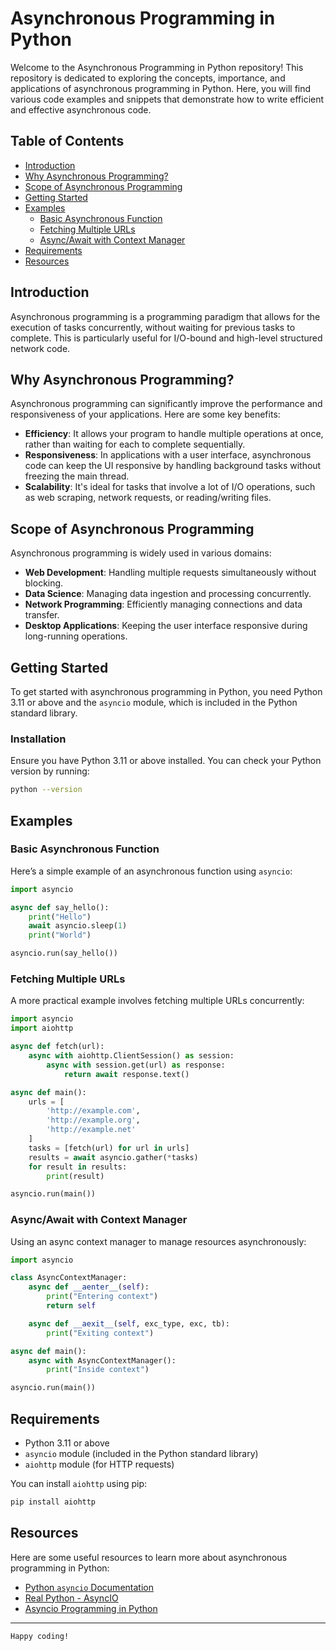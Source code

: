 
# Asynchronous Programming in Python

Welcome to the Asynchronous Programming in Python repository! This repository is dedicated to exploring the concepts, importance, and applications of asynchronous programming in Python. Here, you will find various code examples and snippets that demonstrate how to write efficient and effective asynchronous code.

## Table of Contents

- [Introduction](#introduction)
- [Why Asynchronous Programming?](#why-asynchronous-programming)
- [Scope of Asynchronous Programming](#scope-of-asynchronous-programming)
- [Getting Started](#getting-started)
- [Examples](#examples)
  - [Basic Asynchronous Function](#basic-asynchronous-function)
  - [Fetching Multiple URLs](#fetching-multiple-urls)
  - [Async/Await with Context Manager](#asyncawait-with-context-manager)
- [Requirements](#requirements)
- [Resources](#resources)

## Introduction

Asynchronous programming is a programming paradigm that allows for the execution of tasks concurrently, without waiting for previous tasks to complete. This is particularly useful for I/O-bound and high-level structured network code.

## Why Asynchronous Programming?

Asynchronous programming can significantly improve the performance and responsiveness of your applications. Here are some key benefits:

- **Efficiency**: It allows your program to handle multiple operations at once, rather than waiting for each to complete sequentially.
- **Responsiveness**: In applications with a user interface, asynchronous code can keep the UI responsive by handling background tasks without freezing the main thread.
- **Scalability**: It's ideal for tasks that involve a lot of I/O operations, such as web scraping, network requests, or reading/writing files.

## Scope of Asynchronous Programming

Asynchronous programming is widely used in various domains:

- **Web Development**: Handling multiple requests simultaneously without blocking.
- **Data Science**: Managing data ingestion and processing concurrently.
- **Network Programming**: Efficiently managing connections and data transfer.
- **Desktop Applications**: Keeping the user interface responsive during long-running operations.

## Getting Started

To get started with asynchronous programming in Python, you need Python 3.11 or above and the `asyncio` module, which is included in the Python standard library.

### Installation

Ensure you have Python 3.11 or above installed. You can check your Python version by running:

```bash
python --version
```

## Examples

### Basic Asynchronous Function

Here’s a simple example of an asynchronous function using `asyncio`:

```python
import asyncio

async def say_hello():
    print("Hello")
    await asyncio.sleep(1)
    print("World")

asyncio.run(say_hello())
```

### Fetching Multiple URLs

A more practical example involves fetching multiple URLs concurrently:

```python
import asyncio
import aiohttp

async def fetch(url):
    async with aiohttp.ClientSession() as session:
        async with session.get(url) as response:
            return await response.text()

async def main():
    urls = [
        'http://example.com',
        'http://example.org',
        'http://example.net'
    ]
    tasks = [fetch(url) for url in urls]
    results = await asyncio.gather(*tasks)
    for result in results:
        print(result)

asyncio.run(main())
```

### Async/Await with Context Manager

Using an async context manager to manage resources asynchronously:

```python
import asyncio

class AsyncContextManager:
    async def __aenter__(self):
        print("Entering context")
        return self

    async def __aexit__(self, exc_type, exc, tb):
        print("Exiting context")

async def main():
    async with AsyncContextManager():
        print("Inside context")

asyncio.run(main())
```

## Requirements

- Python 3.11 or above
- `asyncio` module (included in the Python standard library)
- `aiohttp` module (for HTTP requests)

You can install `aiohttp` using pip:

```bash
pip install aiohttp
```

## Resources

Here are some useful resources to learn more about asynchronous programming in Python:

- [Python `asyncio` Documentation](https://docs.python.org/3/library/asyncio.html)
- [Real Python - AsyncIO](https://realpython.com/async-io-python/)
- [Asyncio Programming in Python](https://asyncio.readthedocs.io/)




---
`Happy coding!`
